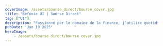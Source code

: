 ```yaml
---
coverImage: /assets/bourse_direct/bourse_cover.jpg
title: "Refonte UI | Bourse Direct"
tag: ["UI"]
description: "Passionné par le domaine de la finance, j’utilise quotidiennement plusieurs applications pour me tenir informé. Récemment, j’ai découvert l’interface de Bourse Direct, que j’ai trouvée vieillissante, avec une surcharge d’informations et une palette de couleurs peu harmonieuse, ce qui nuit à l’expérience utilisateur. J’ai donc entrepris de repenser la page d’accueil en proposant un design plus moderne, épuré et orienté utilisateur."
pubDate: 'Jan 10 2025'
heroImage:
    - /assets/bourse_direct/bourse_cover.jpg
---
```

